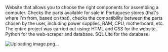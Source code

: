 Website that allows you to choose the right components for assembling a computer.
Checks the parts available for sale in Portuguese stores (that's where I'm from, based on that), checks the compatibility between the parts chosen by the user, including power supplies, RAM, CPU, motherboard, etc.
The entire project was carried out using:
HTML and CSS for the website.
Python for the web-scraper and database.
SQL Lite for the database.

![Uploading image.png…]()
